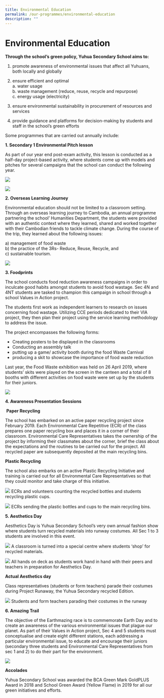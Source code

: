 ```yaml
---
title: Environmental Education
permalink: /our-programmes/environmental-education
description: ""
---
```

# **Environmental Education**

**Through the school’s green policy, Yuhua Secondary School aims to:**

1. promote awareness of environmental issues that affect all Yuhuans, both locally and globally 

2. ensure efficient and optimal    
a. water usage    
b. waste management (reduce, reuse, recycle and repurpose)    
c. energy usage (electricity) 

3. ensure environmental sustainability in procurement of resources and services 
4. provide guidance and platforms for decision-making by students and staff in the school’s green efforts

Some programmes that are carried out annually include:

**1. Secondary 1 Environmental Pitch lesson** 

As part of our year end post-exam activity, this lesson is conducted as a half-day project-based activity, where students come up with models and pitches for several campaigns that the school can conduct the following year.

![](/images/Picture1%20(3).png)

![](/images/Picture1%20(2).png)

**2\. Overseas Learning Journey**  

Environmental education should not be limited to a classroom setting. Through an overseas learning journey to Cambodia, an annual programme partnering the school’ Humanities Department, the students were provided with an authentic context where they learned, shared and worked together with their Cambodian friends to tackle climate change. During the course of the trip, they learned about the following issues:

a) management of food waste   
b) the practice of the 3Rs- Reduce, Reuse, Recycle, and   
c) sustainable tourism.

![](/images/EE2.png)

**3. Foodprints** 

The school conducts food reduction awareness campaigns in order to inculcate good habits amongst students to avoid food wastage. Sec 4N and 4NT students are tasked to champion this campaign in school through a school Values in Action project. 

The students first work as independent learners to research on issues concerning food wastage. Utilizing CCE periods dedicated to their VIA project, they then plan their project using the service learning methodology to address the issue. 

The project encompasses the following forms: 

* Creating posters to be displayed in the classrooms
* Conducting an assembly talk
* putting up a game/ activity booth during the food Waste Carnival
* producing a skit to showcase the importance of food waste reduction

Last year, the Food Waste exhibition was held on 26 April 2019, where students’ skits were played on the screen in the canteen and a total of 8 booths with different activities on food waste were set up by the students for their juniors.

![](/images/EE3.png)

**4. Awareness Presentation Sessions**  

 **Paper Recycling**

The school has embarked on an active paper recycling project since February 2019. Each Environmental Care Repetitive (ECR) of the class prepares one paper recycling box and places it in a corner of their classroom. Environmental Care Representatives takes the ownership of the project by informing their classmates about the corner, brief the class about the expectations and the routines to be carried out for the project. All recycled paper are subsequently deposited at the main recycling bins.   

**Plastic Recycling**

The school also embarks on an active Plastic Recycling Initiative and training is carried out for all Environmental Care Representatives so that they could monitor and take charge of this initiative.

![](/images/EE4.png)
ECRs and volunteers counting the recycled bottles and students recycling plastic cups.

![](/images/EE5.png)
ECRs sending the plastic bottles and cups to the main recycling bins.

**5. Aesthetics Day**

Aesthetics Day is Yuhua Secondary School’s very own annual fashion show where students turn recycled materials into runway costumes. All Sec 1 to 3 students are involved in this event.

![](/images/EE6.png)
A classroom is turned into a special centre where students ‘shop’ for recycled materials.

![](/images/EE7.png)
All hands on deck as students work hand in hand with their peers and teachers in preparation for Aesthetics Day.

**Actual Aesthetics day**

Class representatives (students or form teachers) parade their costumes during Project Runaway, the Yuhua Secondary recycled Edition.

![](/images/EE8.png)
Students and form teachers parading their costumes in the runway  

**6. Amazing Trail**

The objective of the Earthmazing race is to commemorate Earth Day and to create an awareness of the various environmental issues that plague our planet. As part of their Values in Action project, Sec 4 and 5 students must conceptualise and create eight different stations, each addressing a particular environmental issue, to educate and encourage their juniors (secondary three students and Environmental Care Representatives from sec 1 and 2) to do their part for the environment.

![](/images/EE9.png)

**Accolades**

Yuhua Secondary School was awarded the BCA Green Mark GoldPLUS Award in 2018 and School Green Award (Yellow Flame) in 2019 for all our green initiatives and efforts.
